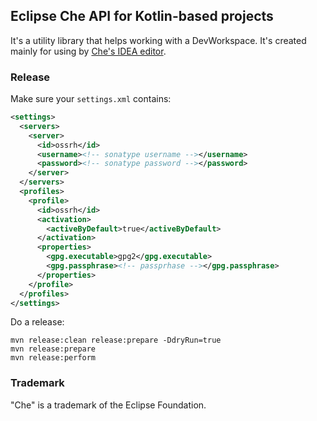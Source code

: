 ## Eclipse Che API for Kotlin-based projects

It's a utility library that helps working with a DevWorkspace.
It's created mainly for using by [Che's IDEA editor](https://github.com/che-incubator/jetbrains-editor-images/blob/2b20c1664ae3769aecade08106789f81672e640c/che-plugin/build.gradle.kts#L30).

### Release

Make sure your `settings.xml` contains:
```xml
<settings>
  <servers>
    <server>
      <id>ossrh</id>
      <username><!-- sonatype username --></username>
      <password><!-- sonatype password --></password>
    </server>
  </servers>
  <profiles>
    <profile>
      <id>ossrh</id>
      <activation>
        <activeByDefault>true</activeByDefault>
      </activation>
      <properties>
        <gpg.executable>gpg2</gpg.executable>
        <gpg.passphrase><!-- passprhase --></gpg.passphrase>
      </properties>
    </profile>
  </profiles>
</settings>
```

Do a release:
```
mvn release:clean release:prepare -DdryRun=true
mvn release:prepare
mvn release:perform
```

### Trademark

"Che" is a trademark of the Eclipse Foundation.
